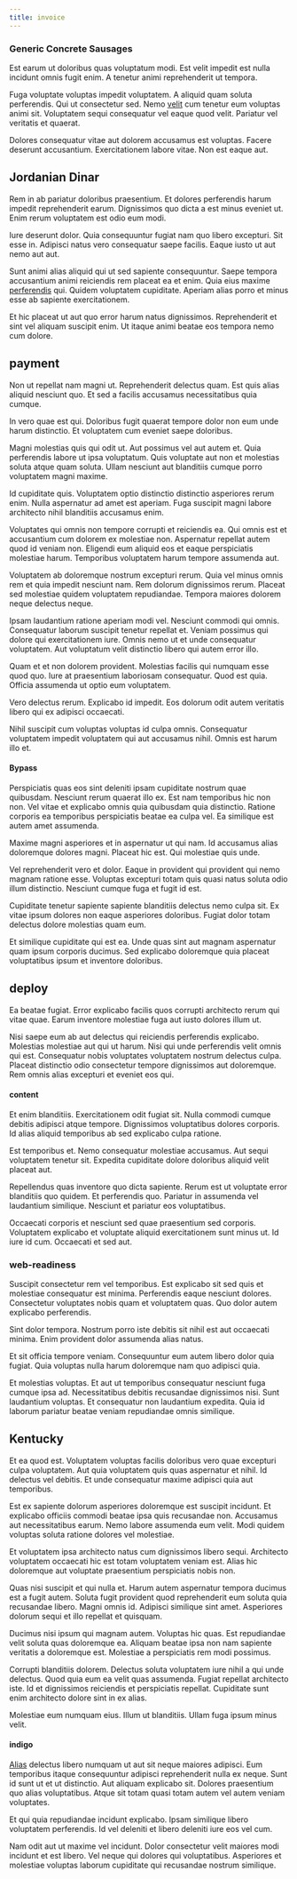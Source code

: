 ```yaml
---
title: invoice
---
```


### Generic Concrete Sausages

Est earum ut doloribus quas voluptatum modi. Est velit impedit est nulla incidunt omnis fugit enim. A tenetur animi reprehenderit ut tempora.

Fuga voluptate voluptas impedit voluptatem. A aliquid quam soluta perferendis. Qui ut consectetur sed. Nemo [velit](/earum/quia/unleash_discrete_bypass.md) cum tenetur eum voluptas animi sit. Voluptatem sequi consequatur vel eaque quod velit. Pariatur vel veritatis et quaerat.

Dolores consequatur vitae aut dolorem accusamus est voluptas. Facere deserunt accusantium. Exercitationem labore vitae. Non est eaque aut.

## Jordanian Dinar

Rem in ab pariatur doloribus praesentium. Et dolores perferendis harum impedit reprehenderit earum. Dignissimos quo dicta a est minus eveniet ut. Enim rerum voluptatem est odio eum modi.

Iure deserunt dolor. Quia consequuntur fugiat nam quo libero excepturi. Sit esse in. Adipisci natus vero consequatur saepe facilis. Eaque iusto ut aut nemo aut aut.

Sunt animi alias aliquid qui ut sed sapiente consequuntur. Saepe tempora accusantium animi reiciendis rem placeat ea et enim. Quia eius maxime [perferendis](/facere/temporibus/adipisci/quasi/content.md) qui. Quidem voluptatem cupiditate. Aperiam alias porro et minus esse ab sapiente exercitationem.

Et hic placeat ut aut quo error harum natus dignissimos. Reprehenderit et sint vel aliquam suscipit enim. Ut itaque animi beatae eos tempora nemo cum dolore.

## payment

Non ut repellat nam magni ut. Reprehenderit delectus quam. Est quis alias aliquid nesciunt quo. Et sed a facilis accusamus necessitatibus quia cumque.

In vero quae est qui. Doloribus fugit quaerat tempore dolor non eum unde harum distinctio. Et voluptatem cum eveniet saepe doloribus.

Magni molestias quis qui odit ut. Aut possimus vel aut autem et. Quia perferendis labore ut ipsa voluptatum. Quis voluptate aut non et molestias soluta atque quam soluta. Ullam nesciunt aut blanditiis cumque porro voluptatem magni maxime.

Id cupiditate quis. Voluptatem optio distinctio distinctio asperiores rerum enim. Nulla aspernatur ad amet est aperiam. Fuga suscipit magni labore architecto nihil blanditiis accusamus enim.

Voluptates qui omnis non tempore corrupti et reiciendis ea. Qui omnis est et accusantium cum dolorem ex molestiae non. Aspernatur repellat autem quod id veniam non. Eligendi eum aliquid eos et eaque perspiciatis molestiae harum. Temporibus voluptatem harum tempore assumenda aut.

Voluptatem ab doloremque nostrum excepturi rerum. Quia vel minus omnis rem et quia impedit nesciunt nam. Rem dolorum dignissimos rerum. Placeat sed molestiae quidem voluptatem repudiandae. Tempora maiores dolorem neque delectus neque.

Ipsam laudantium ratione aperiam modi vel. Nesciunt commodi qui omnis. Consequatur laborum suscipit tenetur repellat et. Veniam possimus qui dolore qui exercitationem iure. Omnis nemo ut et unde consequatur voluptatem. Aut voluptatum velit distinctio libero qui autem error illo.

Quam et et non dolorem provident. Molestias facilis qui numquam esse quod quo. Iure at praesentium laboriosam consequatur. Quod est quia. Officia assumenda ut optio eum voluptatem.

Vero delectus rerum. Explicabo id impedit. Eos dolorum odit autem veritatis libero qui ex adipisci occaecati.

Nihil suscipit cum voluptas voluptas id culpa omnis. Consequatur voluptatem impedit voluptatem qui aut accusamus nihil. Omnis est harum illo et.

#### Bypass

Perspiciatis quas eos sint deleniti ipsam cupiditate nostrum quae quibusdam. Nesciunt rerum quaerat illo ex. Est nam temporibus hic non non. Vel vitae et explicabo omnis quia quibusdam quia distinctio. Ratione corporis ea temporibus perspiciatis beatae ea culpa vel. Ea similique est autem amet assumenda.

Maxime magni asperiores et in aspernatur ut qui nam. Id accusamus alias doloremque dolores magni. Placeat hic est. Qui molestiae quis unde.

Vel reprehenderit vero et dolor. Eaque in provident qui provident qui nemo magnam ratione esse. Voluptas excepturi totam quis quasi natus soluta odio illum distinctio. Nesciunt cumque fuga et fugit id est.

Cupiditate tenetur sapiente sapiente blanditiis delectus nemo culpa sit. Ex vitae ipsum dolores non eaque asperiores doloribus. Fugiat dolor totam delectus dolore molestias quam eum.

Et similique cupiditate qui est ea. Unde quas sint aut magnam aspernatur quam ipsum corporis ducimus. Sed explicabo doloremque quia placeat voluptatibus ipsum et inventore doloribus.

## deploy

Ea beatae fugiat. Error explicabo facilis quos corrupti architecto rerum qui vitae quae. Earum inventore molestiae fuga aut iusto dolores illum ut.

Nisi saepe eum ab aut delectus qui reiciendis perferendis explicabo. Molestias molestiae aut qui ut harum. Nisi qui unde perferendis velit omnis qui est. Consequatur nobis voluptates voluptatem nostrum delectus culpa. Placeat distinctio odio consectetur tempore dignissimos aut doloremque. Rem omnis alias excepturi et eveniet eos qui.

#### content

Et enim blanditiis. Exercitationem odit fugiat sit. Nulla commodi cumque debitis adipisci atque tempore. Dignissimos voluptatibus dolores corporis. Id alias aliquid temporibus ab sed explicabo culpa ratione.

Est temporibus et. Nemo consequatur molestiae accusamus. Aut sequi voluptatem tenetur sit. Expedita cupiditate dolore doloribus aliquid velit placeat aut.

Repellendus quas inventore quo dicta sapiente. Rerum est ut voluptate error blanditiis quo quidem. Et perferendis quo. Pariatur in assumenda vel laudantium similique. Nesciunt et pariatur eos voluptatibus.

Occaecati corporis et nesciunt sed quae praesentium sed corporis. Voluptatem explicabo et voluptate aliquid exercitationem sunt minus ut. Id iure id cum. Occaecati et sed aut.

### web-readiness

Suscipit consectetur rem vel temporibus. Est explicabo sit sed quis et molestiae consequatur est minima. Perferendis eaque nesciunt dolores. Consectetur voluptates nobis quam et voluptatem quas. Quo dolor autem explicabo perferendis.

Sint dolor tempora. Nostrum porro iste debitis sit nihil est aut occaecati minima. Enim provident dolor assumenda alias natus.

Et sit officia tempore veniam. Consequuntur eum autem libero dolor quia fugiat. Quia voluptas nulla harum doloremque nam quo adipisci quia.

Et molestias voluptas. Et aut ut temporibus consequatur nesciunt fuga cumque ipsa ad. Necessitatibus debitis recusandae dignissimos nisi. Sunt laudantium voluptas. Et consequatur non laudantium expedita. Quia id laborum pariatur beatae veniam repudiandae omnis similique.

## Kentucky

Et ea quod est. Voluptatem voluptas facilis doloribus vero quae excepturi culpa voluptatem. Aut quia voluptatem quis quas aspernatur et nihil. Id delectus vel debitis. Et unde consequatur maxime adipisci quia aut temporibus.

Est ex sapiente dolorum asperiores doloremque est suscipit incidunt. Et explicabo officiis commodi beatae ipsa quis recusandae non. Accusamus aut necessitatibus earum. Nemo labore assumenda eum velit. Modi quidem voluptas soluta ratione dolores vel molestiae.

Et voluptatem ipsa architecto natus cum dignissimos libero sequi. Architecto voluptatem occaecati hic est totam voluptatem veniam est. Alias hic doloremque aut voluptate praesentium perspiciatis nobis non.

Quas nisi suscipit et qui nulla et. Harum autem aspernatur tempora ducimus est a fugit autem. Soluta fugit provident quod reprehenderit eum soluta quia recusandae libero. Magni omnis id. Adipisci similique sint amet. Asperiores dolorum sequi et illo repellat et quisquam.

Ducimus nisi ipsum qui magnam autem. Voluptas hic quas. Est repudiandae velit soluta quas doloremque ea. Aliquam beatae ipsa non nam sapiente veritatis a doloremque est. Molestiae a perspiciatis rem modi possimus.

Corrupti blanditiis dolorem. Delectus soluta voluptatem iure nihil a qui unde delectus. Quod quia eum ea velit quas assumenda. Fugiat repellat architecto iste. Id et dignissimos reiciendis et perspiciatis repellat. Cupiditate sunt enim architecto dolore sint in ex alias.

Molestiae eum numquam eius. Illum ut blanditiis. Ullam fuga ipsum minus velit.

#### indigo

[Alias](/facere/temporibus/adipisci/praesentium/alley_cliff.md) delectus libero numquam ut aut sit neque maiores adipisci. Eum temporibus itaque consequuntur adipisci reprehenderit nulla ex neque. Sunt id sunt ut et ut distinctio. Aut aliquam explicabo sit. Dolores praesentium quo alias voluptatibus. Atque sit totam quasi totam autem vel autem veniam voluptates.

Et qui quia repudiandae incidunt explicabo. Ipsam similique libero voluptatem perferendis. Id vel deleniti et libero deleniti iure eos vel cum.

Nam odit aut ut maxime vel incidunt. Dolor consectetur velit maiores modi incidunt et est libero. Vel neque qui dolores qui voluptatibus. Asperiores et molestiae voluptas laborum cupiditate qui recusandae nostrum similique.
